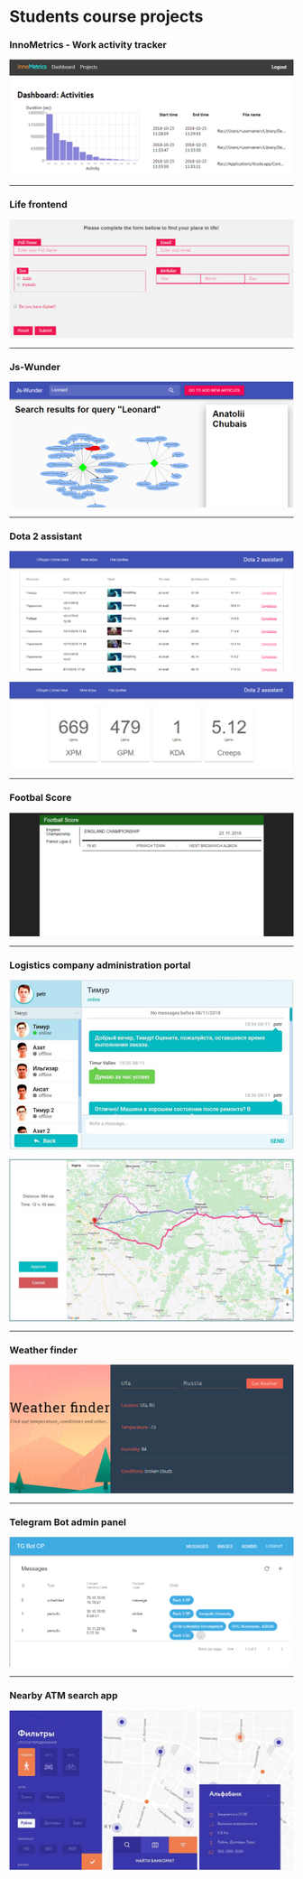 # Students course projects


### InnoMetrics - Work activity tracker
![InnoMetrics](./common/course-project-examples/1.png)

-----

### Life frontend
![](./common/course-project-examples/2.png)

-----

### Js-Wunder
![](./common/course-project-examples/3.png)

-----

### Dota 2 assistant
![](./common/course-project-examples/4.png)

![](./common/course-project-examples/5.png)

-----

### Footbal Score
![](./common/course-project-examples/6.png)

-----

### Logistics company administration portal
![](./common/course-project-examples/10.png)

![](./common/course-project-examples/11.png)

-----

### Weather finder
![](./common/course-project-examples/7.png)

-----

### Telegram Bot admin panel
![](./common/course-project-examples/8.png)

-----

### Nearby ATM search app
![](./common/course-project-examples/9.png)
